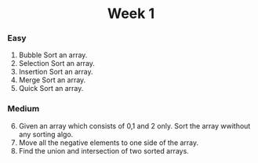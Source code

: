 <h1 align="center">Week 1</h1>

### Easy

1. Bubble Sort an array.
2. Selection Sort an array.
3. Insertion Sort an array.
4. Merge Sort an array. 
5. Quick Sort an array.

### Medium

6. Given an array which consists of 0,1 and 2 only. Sort the array wwithout any sorting algo.
7. Move all the negative elements to one side of the array.
8. Find the union and intersection of two sorted arrays.

